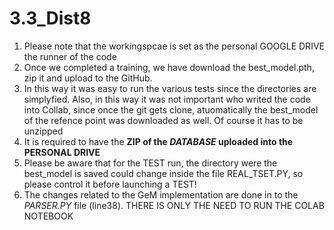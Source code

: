 # 3.3_Dist8

1. Please note that the workingspcae is set as the personal GOOGLE DRIVE the runner of the code
2. Once we completed a training, we have download the best_model.pth, zip it and upload to the GitHub.
3. In this way it was easy to run the various tests since the directories are simplyfied. Also, in this way it was not important who writed the code into Collab, since once the git gets clone, atuomatically the best_model of the refence point was downloaded as well. Of course it has to be unzipped
4. It is required to have the **ZIP of the *DATABASE* uploaded into the PERSONAL DRIVE**
5. Please be aware that for the TEST run, the directory were the best_model is saved could change inside the file REAL_TSET.PY, so please control it before launching a TEST!
6. The changes related to the GeM implementation are done in to the *PARSER.PY* file (line38). THERE IS ONLY THE NEED TO RUN THE COLAB NOTEBOOK
